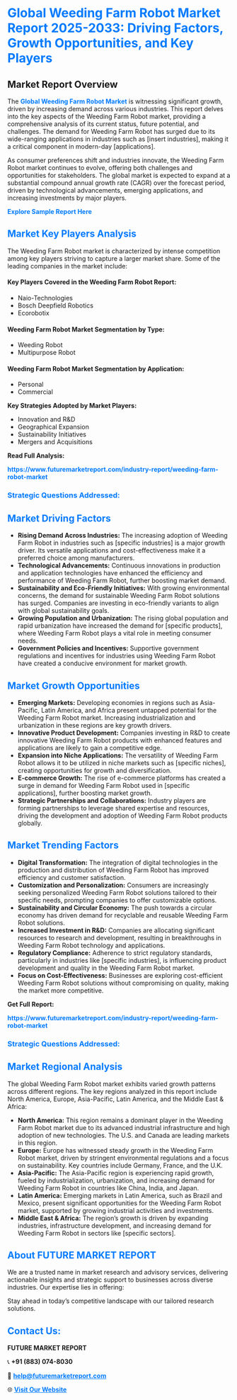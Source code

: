 <h1 style="color: #007BFF;">Global Weeding Farm Robot Market Report 2025-2033: Driving Factors, Growth Opportunities, and Key Players</h1>

<section id="overview">
<h2>Market Report Overview</h2>
<p>The <a href="https://www.futuremarketreport.com/industry-report/weeding-farm-robot-market" style="color: #007BFF; text-decoration: none;"><strong>Global Weeding Farm Robot Market</strong></a> is witnessing significant growth, driven by increasing demand across various industries. This report delves into the key aspects of the Weeding Farm Robot market, providing a comprehensive analysis of its current status, future potential, and challenges. The demand for Weeding Farm Robot has surged due to its wide-ranging applications in industries such as [insert industries], making it a critical component in modern-day [applications].</p>
<p>As consumer preferences shift and industries innovate, the Weeding Farm Robot market continues to evolve, offering both challenges and opportunities for stakeholders. The global market is expected to expand at a substantial compound annual growth rate (CAGR) over the forecast period, driven by technological advancements, emerging applications, and increasing investments by major players.</p>
</section>

<section id="overview">
<p><a href="https://www.futuremarketreport.com/request-sample/reportId=87690" style="color: #007BFF; text-decoration: none;"><strong>Explore Sample Report Here</strong></a></p>
</section>

<section id="key-players">
<h2 style="color: #007BFF;">Market Key Players Analysis</h2>
<p>The Weeding Farm Robot market is characterized by intense competition among key players striving to capture a larger market share. Some of the leading companies in the market include:</p>
<h4>Key Players Covered in the Weeding Farm Robot Report:</h4>
<ul><li>Naio-Technologies</li><li>Bosch Deepfield Robotics</li><li>Ecorobotix</li></ul>
<h4>Weeding Farm Robot Market Segmentation by Type:</h4>
<ul><li>Weeding Robot</li><li>Multipurpose Robot</li></ul>

<h4>Weeding Farm Robot Market Segmentation by Application:</h4>
<ul><li>Personal</li><li>Commercial</li></ul>
<p><strong>Key Strategies Adopted by Market Players:</strong></p>
<ul>
<li>Innovation and R&D</li>
<li>Geographical Expansion</li>
<li>Sustainability Initiatives</li>
<li>Mergers and Acquisitions</li>
</ul>
</section>

<section>
<p><strong>Read Full Analysis: </strong></p><a href="https://www.futuremarketreport.com/industry-report/weeding-farm-robot-market" style="color: #007BFF; text-decoration: none;"><strong>https://www.futuremarketreport.com/industry-report/weeding-farm-robot-market</strong></a>
<h3 style="color: #007BFF;">Strategic Questions Addressed:</h3>
</section>

<section id="driving-factors">
<h2 style="color: #007BFF;">Market Driving Factors</h2>
<ul>
<li><strong>Rising Demand Across Industries:</strong> The increasing adoption of Weeding Farm Robot in industries such as [specific industries] is a major growth driver. Its versatile applications and cost-effectiveness make it a preferred choice among manufacturers.</li>
<li><strong>Technological Advancements:</strong> Continuous innovations in production and application technologies have enhanced the efficiency and performance of Weeding Farm Robot, further boosting market demand.</li>
<li><strong>Sustainability and Eco-Friendly Initiatives:</strong> With growing environmental concerns, the demand for sustainable Weeding Farm Robot solutions has surged. Companies are investing in eco-friendly variants to align with global sustainability goals.</li>
<li><strong>Growing Population and Urbanization:</strong> The rising global population and rapid urbanization have increased the demand for [specific products], where Weeding Farm Robot plays a vital role in meeting consumer needs.</li>
<li><strong>Government Policies and Incentives:</strong> Supportive government regulations and incentives for industries using Weeding Farm Robot have created a conducive environment for market growth.</li>
</ul>
</section>

<section id="growth-opportunities">
<h2 style="color: #007BFF;">Market Growth Opportunities</h2>
<ul>
<li><strong>Emerging Markets:</strong> Developing economies in regions such as Asia-Pacific, Latin America, and Africa present untapped potential for the Weeding Farm Robot market. Increasing industrialization and urbanization in these regions are key growth drivers.</li>
<li><strong>Innovative Product Development:</strong> Companies investing in R&D to create innovative Weeding Farm Robot products with enhanced features and applications are likely to gain a competitive edge.</li>
<li><strong>Expansion into Niche Applications:</strong> The versatility of Weeding Farm Robot allows it to be utilized in niche markets such as [specific niches], creating opportunities for growth and diversification.</li>
<li><strong>E-commerce Growth:</strong> The rise of e-commerce platforms has created a surge in demand for Weeding Farm Robot used in [specific applications], further boosting market growth.</li>
<li><strong>Strategic Partnerships and Collaborations:</strong> Industry players are forming partnerships to leverage shared expertise and resources, driving the development and adoption of Weeding Farm Robot products globally.</li>
</ul>
</section>

<section id="trending-factors">
<h2 style="color: #007BFF;">Market Trending Factors</h2>
<ul>
<li><strong>Digital Transformation:</strong> The integration of digital technologies in the production and distribution of Weeding Farm Robot has improved efficiency and customer satisfaction.</li>
<li><strong>Customization and Personalization:</strong> Consumers are increasingly seeking personalized Weeding Farm Robot solutions tailored to their specific needs, prompting companies to offer customizable options.</li>
<li><strong>Sustainability and Circular Economy:</strong> The push towards a circular economy has driven demand for recyclable and reusable Weeding Farm Robot solutions.</li>
<li><strong>Increased Investment in R&D:</strong> Companies are allocating significant resources to research and development, resulting in breakthroughs in Weeding Farm Robot technology and applications.</li>
<li><strong>Regulatory Compliance:</strong> Adherence to strict regulatory standards, particularly in industries like [specific industries], is influencing product development and quality in the Weeding Farm Robot market.</li>
<li><strong>Focus on Cost-Effectiveness:</strong> Businesses are exploring cost-efficient Weeding Farm Robot solutions without compromising on quality, making the market more competitive.</li>
</ul>
</section>

<section>
<p><strong>Get Full Report: </strong></p><a href="https://www.futuremarketreport.com/industry-report/weeding-farm-robot-market" style="color: #007BFF; text-decoration: none;"><strong>https://www.futuremarketreport.com/industry-report/weeding-farm-robot-market</strong></a>
<h3 style="color: #007BFF;">Strategic Questions Addressed:</h3>
</section>


<section id="regional-analysis">
<h2 style="color: #007BFF;">Market Regional Analysis</h2>
<p>The global Weeding Farm Robot market exhibits varied growth patterns across different regions. The key regions analyzed in this report include North America, Europe, Asia-Pacific, Latin America, and the Middle East & Africa:</p>
<ul>
<li><strong>North America:</strong> This region remains a dominant player in the Weeding Farm Robot market due to its advanced industrial infrastructure and high adoption of new technologies. The U.S. and Canada are leading markets in this region.</li>
<li><strong>Europe:</strong> Europe has witnessed steady growth in the Weeding Farm Robot market, driven by stringent environmental regulations and a focus on sustainability. Key countries include Germany, France, and the U.K.</li>
<li><strong>Asia-Pacific:</strong> The Asia-Pacific region is experiencing rapid growth, fueled by industrialization, urbanization, and increasing demand for Weeding Farm Robot in countries like China, India, and Japan.</li>
<li><strong>Latin America:</strong> Emerging markets in Latin America, such as Brazil and Mexico, present significant opportunities for the Weeding Farm Robot market, supported by growing industrial activities and investments.</li>
<li><strong>Middle East & Africa:</strong> The region’s growth is driven by expanding industries, infrastructure development, and increasing demand for Weeding Farm Robot in sectors like [specific sectors].</li>
</ul>
</section>

<footer>
<h2 style="color: #007BFF;">About FUTURE MARKET REPORT</h2>
<p>We are a trusted name in market research and advisory services, delivering actionable insights and strategic support to businesses across diverse industries. Our expertise lies in offering:</p>

<p>Stay ahead in today’s competitive landscape with our tailored research solutions.</p>

<h2 style="color: #007BFF;">Contact Us:</h2>
<p><strong>FUTURE MARKET REPORT</strong></p>
<p>📞 <strong>+91 (883) 074-8030</strong></p>
<p>📧 <strong><a href="mailto:help@futuremarketreport.com" style="color: #007BFF;">help@futuremarketreport.com</a></strong></p>
<p>🌐 <strong><a href="https://www.futuremarketreport.com/" style="color: #007BFF;">Visit Our Website</a></strong></p>
</footer>